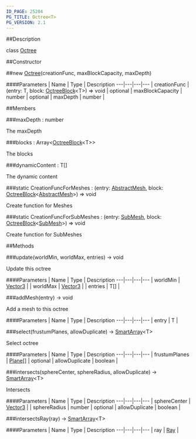 ```yaml
---
ID_PAGE: 25204
PG_TITLE: Octree<T>
PG_VERSION: 2.1
---
```

##Description

class [Octree](/classes/2.2/Octree)



##Constructor

##new [Octree](/classes/2.2/Octree)(creationFunc, maxBlockCapacity, maxDepth)



####Parameters
 | Name | Type | Description
---|---|---|---
 | creationFunc | (entry: T, block: [OctreeBlock](/classes/2.2/OctreeBlock)&lt;T&gt;) =&gt; void | 
optional | maxBlockCapacity | number | 
optional | maxDepth | number | 

##Members

###maxDepth : number

The maxDepth

###blocks : Array&lt;[OctreeBlock](/classes/2.2/OctreeBlock)&lt;T&gt;&gt;

The blocks

###dynamicContent : T[]

The dynamic content

###static CreationFuncForMeshes : (entry: [AbstractMesh](/classes/2.2/AbstractMesh), block: [OctreeBlock](/classes/2.2/OctreeBlock)&lt;[AbstractMesh](/classes/2.2/AbstractMesh)&gt;) =&gt; void

Create function for Meshes

###static CreationFuncForSubMeshes : (entry: [SubMesh](/classes/2.2/SubMesh), block: [OctreeBlock](/classes/2.2/OctreeBlock)&lt;[SubMesh](/classes/2.2/SubMesh)&gt;) =&gt; void

Create function for SubMeshes

##Methods

###update(worldMin, worldMax, entries) &rarr; void

Update this octree

####Parameters
 | Name | Type | Description
---|---|---|---
 | worldMin | [Vector3](/classes/2.2/Vector3) | 
 | worldMax | [Vector3](/classes/2.2/Vector3) | 
 | entries | T[] | 

###addMesh(entry) &rarr; void

Add a mesh to this octree

####Parameters
 | Name | Type | Description
---|---|---|---
 | entry | T | 

###select(frustumPlanes, allowDuplicate) &rarr; [SmartArray](/classes/2.2/SmartArray)&lt;T&gt;

Select octree

####Parameters
 | Name | Type | Description
---|---|---|---
 | frustumPlanes | [Plane](/classes/2.2/Plane)[] | 
optional | allowDuplicate | boolean | 

###intersects(sphereCenter, sphereRadius, allowDuplicate) &rarr; [SmartArray](/classes/2.2/SmartArray)&lt;T&gt;

Intersects

####Parameters
 | Name | Type | Description
---|---|---|---
 | sphereCenter | [Vector3](/classes/2.2/Vector3) | 
 | sphereRadius | number | 
optional | allowDuplicate | boolean | 

###intersectsRay(ray) &rarr; [SmartArray](/classes/2.2/SmartArray)&lt;T&gt;



####Parameters
 | Name | Type | Description
---|---|---|---
 | ray | [Ray](/classes/2.2/Ray) | 

